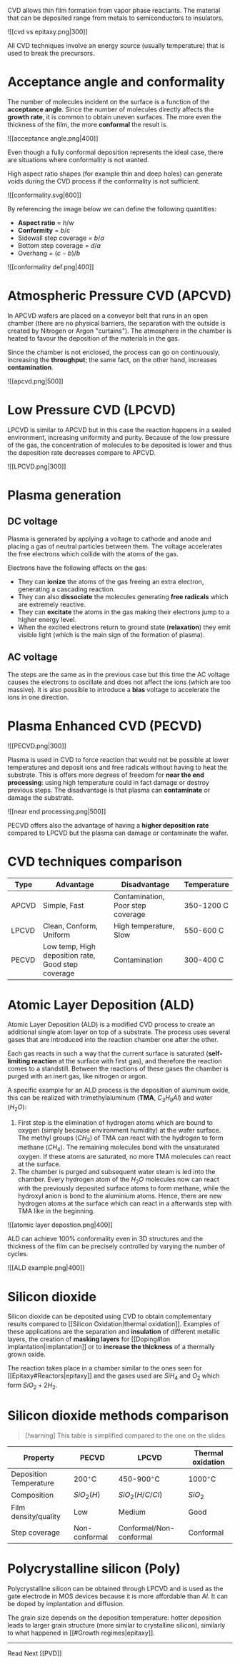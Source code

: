CVD allows thin film formation from vapor phase reactants. The material that can be deposited range from metals to semiconductors to insulators.

![[cvd vs epitaxy.png|300]]

All CVD techniques involve an energy source (usually temperature) that is used to break the precursors.

# Acceptance angle and conformality

The number of molecules incident on the surface is a function of the **acceptance angle**. Since the number of molecules directly affects the **growth rate**, it is common to obtain uneven surfaces. The more even the thickness of the film, the more **conformal** the result is.

![[acceptance angle.png|400]]

Even though a fully conformal deposition represents the ideal case, there are situations where conformality is not wanted. 

High aspect ratio shapes (for example thin and deep holes) can generate voids during the CVD process if the conformality is not sufficient.

![[conformality.svg|600]]

By referencing the image below we can define the following quantities:

- **Aspect ratio** = $h/w$
- **Conformity** = $b/c$
- Sidewall step coverage = $b/a$
- Bottom step coverage = $d/a$
- Overhang = $(c-b) / b$

![[conformality def.png|400]]

# Atmospheric Pressure CVD (APCVD)

In APCVD wafers are placed on a conveyor belt that runs in an open chamber (there are no physical barriers, the separation with the outside is created by Nitrogen or Argon "curtains").  The atmosphere in the chamber is heated to favour the deposition of the materials in the gas.

Since the chamber is not enclosed, the process can go on continuously, increasing the **throughput**; the same fact, on the other hand, increases **contamination**.

![[apcvd.png|500]]

# Low Pressure CVD (LPCVD)

LPCVD is similar to APCVD but in this case the reaction happens in a sealed environment, increasing uniformity and purity. Because of the low pressure of the gas, the concentration of molecules to be deposited is lower and thus the deposition rate decreases compare to APCVD.

![[LPCVD.png|300]]

# Plasma generation
## DC voltage

Plasma is generated by applying a voltage to cathode and anode and placing a gas of neutral particles between them. The voltage accelerates the free electrons which collide with the atoms of the gas.

Electrons have the following effects on the gas:

- They can **ionize** the atoms of the gas freeing an extra electron, generating a cascading reaction.
- They can also **dissociate** the molecules generating **free radicals** which are extremely reactive.
- They can **excitate** the atoms in the gas making their electrons jump to a higher energy level.
- When the excited electrons return to ground state (**relaxation**) they emit visible light (which is the main sign of the formation of plasma).

## AC voltage

The steps are the same as in the previous case but this time the AC voltage causes the electrons to oscillate and does not affect the ions (which are too massive).
It is also possible to introduce a **bias** voltage to accelerate the ions in one direction.

# Plasma Enhanced CVD (PECVD)

![[PECVD.png|300]]

Plasma is used in CVD to force reaction that would not be possible at lower temperatures and deposit ions and free radicals without having to heat the substrate. This is offers more degrees of freedom for **near the end processing**: using high temperature could in fact damage or destroy previous steps. The disadvantage is that plasma can **contaminate** or damage the substrate.



![[near end processing.png|500]]

PECVD offers also the advantage of having a **higher deposition rate** compared to LPCVD but the plasma can damage or contaminate the wafer.

# CVD techniques comparison

| Type  | Advantage                                          | Disadvantage                      | Temperature |
| ----- | -------------------------------------------------- | --------------------------------- | ----------- |
| APCVD | Simple, Fast                                       | Contamination, Poor step coverage | 350-1200 C  |
| LPCVD | Clean, Conform, Uniform                            | High temperature, Slow            | 550-600 C   |
| PECVD | Low temp, High deposition rate, Good step coverage | Contamination                     | 300-400 C   |

# Atomic Layer Deposition (ALD)

Atomic Layer Deposition (ALD) is a modified CVD process to create an additional single atom layer on top of a substrate.
The process uses several gases that are introduced into the reaction chamber one after the other.

Each gas reacts in such a way that the current surface is saturated (**self-limiting reaction** at the surface with first gas), and therefore the reaction comes to a standstill. Between the reactions of these gases the chamber is purged with an inert gas, like nitrogen or argon. 

A specific example for an ALD process is the deposition of aluminum oxide, this can be realized with trimethylaluminum (**TMA**, $C_{3} H_{9} Al$) and water ($H_{2}O$):

1) First step is the elimination of hydrogen atoms which are bound to oxygen (simply because environment humidity) at the wafer surface. The methyl groups ($CH_{3}$) of TMA can react with the hydrogen to form methane ($CH_{4}$). The remaining molecules bond with the unsaturated oxygen. If these atoms are saturated, no more TMA molecules can react at the surface.
2) The chamber is purged and subsequent water steam is led into the chamber. Every hydrogen atom of the $H_{2}O$ molecules now can react with the previously deposited surface atoms to form methane, while the hydroxyl anion is bond to the aluminium atoms. Hence, there are new hydrogen atoms at the surface which can react in a afterwards step with TMA like in the beginning.

![[atomic layer depostion.png|400]]

ALD can achieve 100% conformality even in 3D structures and the thickness of the film can be precisely controlled by varying the number of cycles.

![[ALD example.png|400]]

# Silicon dioxide

Silicon dioxide can be deposited using CVD to obtain complementary results compared to [[Silicon Oxidation|thermal oxidation]]. Examples of these applications are the separation and **insulation** of different metallic layers, the creation of **masking layers** for [[Doping#Ion implantation|implantation]] or to **increase the thickness** of a thermally grown oxide.

The reaction takes place in a chamber similar to the ones seen for [[Epitaxy#Reactors|epitaxy]] and the gases used are $SiH_4$ and $O_2$ which form $SiO_2 + 2H_2$.

# Silicon dioxide methods comparison

> [!warning] This table is simplified compared to the one on the slides


| **Property**           | PECVD          | LPCVD                   | Thermal oxidation |
| ---------------------- | -------------- | ----------------------- | ----------------- |
| Deposition Temperature | 200$^{\circ}$C | 450-900$^{\circ}$C      | 1000$^{\circ}$C   |
| Composition            | $SiO_{2}(H)$   | $SiO_{2}(H/C/Cl)$       | $SiO_{2}$         |
| Film density/quality   | Low            | Medium                  | Good              |
| Step coverage          | Non-conformal  | Conformal/Non-conformal | Conformal         |

# Polycrystalline silicon (Poly)

Polycrystalline silicon can be obtained through LPCVD and is used as the gate electrode in MOS devices because it is more affordable than $Al$. It can be doped by implantation and diffusion.

The grain size depends on the deposition temperature: hotter deposition leads to larger grain structure (more similar to crystalline silicon), similarly to what happened in [[#Growth regimes|epitaxy]].

---

Read Next [[PVD]]